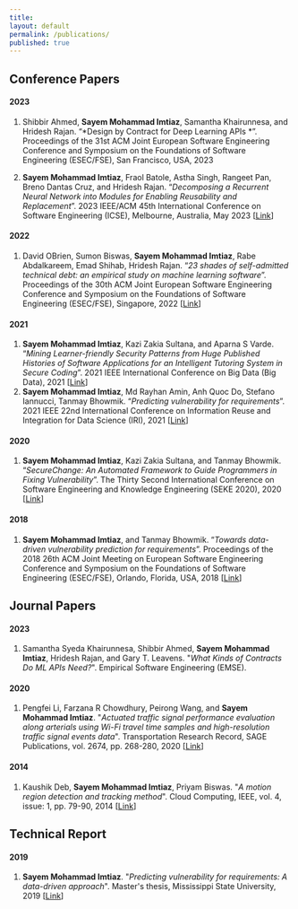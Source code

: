 ```yaml
---
title:
layout: default
permalink: /publications/
published: true
---
```


## Conference Papers

#### 2023
1. Shibbir Ahmed, **Sayem Mohammad Imtiaz**, Samantha Khairunnesa, and Hridesh Rajan. “*Design by Contract for Deep Learning APIs
*”. Proceedings of the 31st ACM Joint European Software Engineering Conference and Symposium on the Foundations of Software Engineering (ESEC/FSE), San Francisco, USA, 2023

2. **Sayem Mohammad Imtiaz**, Fraol Batole, Astha Singh, Rangeet Pan, Breno Dantas Cruz, and Hridesh Rajan. “*Decomposing a Recurrent Neural Network into Modules for Enabling Reusability and Replacement*”. 2023 IEEE/ACM 45th International Conference on Software Engineering (ICSE), Melbourne, Australia, May 2023 [[Link](https://arxiv.org/abs/2212.05970)]

#### 2022
1. David OBrien, Sumon Biswas, **Sayem Mohammad Imtiaz**, Rabe Abdalkareem, Emad Shihab, Hridesh Rajan. “*23 shades of self-admitted technical debt: an empirical study on machine learning software*”. Proceedings of the 30th ACM Joint European Software Engineering Conference and Symposium on the Foundations of Software Engineering (ESEC/FSE), Singapore, 2022 [[Link](https://dl.acm.org/doi/abs/10.1145/3540250.3549088)]

#### 2021
1. **Sayem Mohammad Imtiaz**, Kazi Zakia Sultana, and Aparna S Varde. “*Mining Learner-friendly Security Patterns from Huge Published Histories of Software Applications for an Intelligent Tutoring System in Secure Coding*”. 2021 IEEE International Conference on Big Data (Big Data), 2021 [[Link](https://ieeexplore.ieee.org/abstract/document/9671757/)]
2. **Sayem Mohammad Imtiaz**, Md Rayhan Amin, Anh Quoc Do, Stefano Iannucci, Tanmay Bhowmik. “*Predicting vulnerability for requirements*”. 2021 IEEE 22nd International Conference on Information Reuse and Integration for Data Science (IRI), 2021 [[Link](https://d1wqtxts1xzle7.cloudfront.net/76499112/paper132-libre.pdf?1639659060=&response-content-disposition=inline%3B+filename%3DSecureChange_An_Automated_Framework_to_G.pdf&Expires=1686847283&Signature=AxuCoCiD7MnQ6PCbJ57MCyHYodix2pY063T2DcnPBft9X3VBQQfNFhFkXWQcqEnnLQst6iIZnYnLX~KfJgTaWCsWKc0~1Sd2xJMq5J~ITeVqkfaEGnCUfSwG4f1Pm65ZkaBo8-2cr~CgRynprn5TO8a~LAnMKFRCf3S3L2LUFJ-yi7UoTc~E2auVAPmKUVdYvkm-SnGIOrIwG0ohuVZeCIeZBvYFub0vyioxFMYJS4DOEzv2YPNAWKyUexeJTCbey3BV85Y~onFsXZUu3xVXbrrjRBtxAtrDktYCSNFBlRZfjH~4asoPjAcSlPHvptE4Fye0lmesCjPyy70ak7jdnw__&Key-Pair-Id=APKAJLOHF5GGSLRBV4ZA)]


#### 2020
1. **Sayem Mohammad Imtiaz**, Kazi Zakia Sultana, and Tanmay Bhowmik. “*SecureChange: An Automated Framework to Guide Programmers in Fixing Vulnerability*”. The Thirty Second International Conference on Software Engineering and Knowledge Engineering (SEKE 2020), 2020 [[Link](https://ieeexplore.ieee.org/abstract/document/9671757/)]

#### 2018
1. **Sayem Mohammad Imtiaz**, and Tanmay Bhowmik. “*Towards data-driven vulnerability prediction for requirements*”. Proceedings of the 2018 26th ACM Joint Meeting on European Software Engineering Conference and Symposium on the Foundations of Software Engineering (ESEC/FSE), Orlando, Florida, USA, 2018 [[Link](https://dl.acm.org/doi/abs/10.1145/3236024.3264836)]



## Journal Papers

#### 2023
1. Samantha Syeda Khairunnesa, Shibbir Ahmed, **Sayem Mohammad Imtiaz**, Hridesh Rajan, and Gary T. Leavens. "*What Kinds of Contracts Do ML APIs Need?*". Empirical Software Engineering (EMSE).


#### 2020
1. Pengfei Li, Farzana R Chowdhury, Peirong Wang, and **Sayem Mohammad Imtiaz**. "*Actuated traffic signal performance evaluation along arterials using Wi-Fi travel time samples and high-resolution traffic signal events data*". Transportation Research Record, SAGE Publications, vol. 2674, pp. 268-280, 2020 [[Link](https://journals.sagepub.com/doi/pdf/10.1177/0361198120918869?casa_token=eBwZTgQQvgMAAAAA:t6Qjq2L0mQh6n8Le85UTWoqcttaR9kbD0mgP-CYaF5jUkj3EwQKZOq-WqHnZqxyuVCgWVuXp13Xc)]


#### 2014
1. Kaushik Deb, **Sayem Mohammad Imtiaz**, Priyam Biswas. "*A motion region detection and tracking method*". Cloud Computing, IEEE, vol. 4, issue: 1, pp. 79-90, 2014 [[Link](https://www.dbpia.co.kr/Journal/articleDetail?nodeId=NODE02464906)]



## Technical Report

#### 2019
1. **Sayem Mohammad Imtiaz**. "*Predicting vulnerability for requirements: A data-driven approach*". Master's thesis, Mississippi State University, 2019 [[Link](https://www.proquest.com/openview/cc64e63540c39f33f42d5ebd2d6f7bdb/1?pq-origsite=gscholar&cbl=18750&diss=y)]

